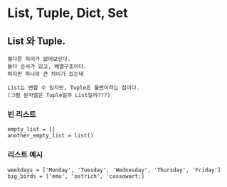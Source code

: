 # List, Tuple, Dict, Set

## List 와 Tuple.

```
별다른 차이가 없어보인다.
둘다 순서가 있고, 배열구조이다.
하지만 하나의 큰 차이가 있는데

List는 변할 수 있지만, Tuple은 불변이라는 점이다.
(그럼 문자열은 Tuple일까 List일까???)
```

### 빈 리스트

```
empty_list = []
another_empty_list = list()
```

### 리스트 예시

```
weekdays = ['Monday', 'Tuesday', 'Wednesday', 'Thursday', 'Friday']
big_birds = ['emu', 'ostrich', 'cassowart;]
```
